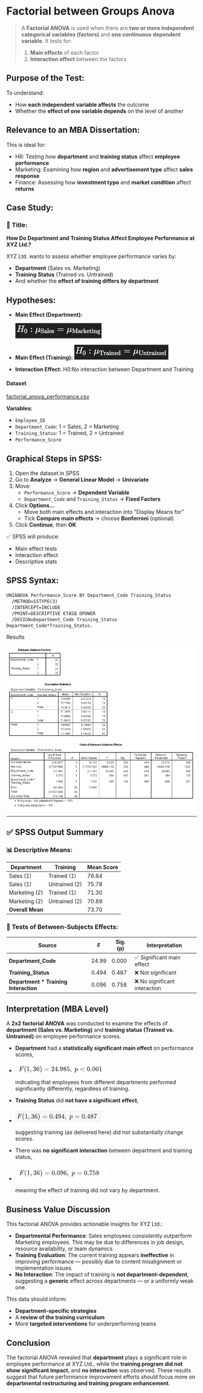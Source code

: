 # Factorial between Groups Anova

> A **Factorial ANOVA** is used when there are **two or more independent categorical variables (factors)** and **one continuous dependent variable**. It tests for:
>
> 1. **Main effects** of each factor
> 2. **Interaction effect** between the factors



## **Purpose of the Test:**

To understand:

- How **each independent variable affects** the outcome
- Whether the **effect of one variable depends** on the level of another



## **Relevance to an MBA Dissertation:**

This is ideal for:

- HR: Testing how **department** and **training status** affect **employee performance**
- Marketing: Examining how **region** and **advertisement type** affect **sales response**
- Finance: Assessing how **investment type** and **market condition** affect **returns**



## **Case Study:**

### 🧾 Title:

**How Do Department and Training Status Affect Employee Performance at XYZ Ltd.?**

XYZ Ltd. wants to assess whether employee performance varies by:

- **Department** (Sales vs. Marketing)
- **Training Status** (Trained vs. Untrained)
- And whether the **effect of training differs by department**



## **Hypotheses:**

- **Main Effect (Department):**

  ![image-20250714122826510](./../../images/image-20250714122826510.png)

- **Main Effect (Training):**
   ![image-20250714122850703](./../../images/image-20250714122850703.png)

- **Interaction Effect:**
  H0:No interaction between Department and Training

#### Dataset

 [factorial_anova_performance.csv](../../datasets/factorial_anova_performance.csv) 

**Variables:**

- `Employee_ID`
- `Department_Code`: 1 = Sales, 2 = Marketing
- `Training_Status`: 1 = Trained, 2 = Untrained
- `Performance_Score`

## **Graphical Steps in SPSS:**

1. Open the dataset in SPSS
2. Go to **Analyze** → **General Linear Model** → **Univariate**
3. Move:
   - `Performance_Score` → **Dependent Variable**
   - `Department_Code` and `Training_Status` → **Fixed Factors**
4. Click **Options…**
   - Move both main effects and interaction into “Display Means for”
   - Tick **Compare main effects** → choose **Bonferroni** (optional)
5. Click **Continue**, then **OK**

✅ SPSS will produce:

- Main effect tests
- Interaction effect
- Descriptive stats

## **SPSS Syntax:**

```spss
UNIANOVA Performance_Score BY Department_Code Training_Status
  /METHOD=SSTYPE(3)
  /INTERCEPT=INCLUDE
  /PRINT=DESCRIPTIVE ETASQ OPOWER
  /DESIGN=Department_Code Training_Status Department_Code*Training_Status.
```

Results

![image-20250714123354817](./../../images/image-20250714123354817.png)

------

## ✅ **SPSS Output Summary**

### 📊 **Descriptive Means**:

| Department       | Training      | Mean Score |
| ---------------- | ------------- | ---------- |
| Sales (1)        | Trained (1)   | 76.84      |
| Sales (1)        | Untrained (2) | 75.78      |
| Marketing (2)    | Trained (1)   | 71.30      |
| Marketing (2)    | Untrained (2) | 70.89      |
| **Overall Mean** |               | 73.70      |

### 🧪 **Tests of Between-Subjects Effects**:

| Source                                 | F     | Sig. (p) | Interpretation               |
| -------------------------------------- | ----- | -------- | ---------------------------- |
| **Department_Code**                    | 24.99 | 0.000    | ✅ Significant main effect    |
| **Training_Status**                    | 0.494 | 0.487    | ❌ Not significant            |
| **Department \* Training Interaction** | 0.096 | 0.758    | ❌ No significant interaction |

## **Interpretation (MBA Level)**

A **2x2 factorial ANOVA** was conducted to examine the effects of **department (Sales vs. Marketing)** and **training status (Trained vs. Untrained)** on employee performance scores.

- **Department** had a **statistically significant main effect** on performance scores,

- ![image-20250714123547710](./../../images/image-20250714123547710.png)

  indicating that employees from different departments performed significantly differently, regardless of training.

- **Training Status** did **not have a significant effect**,

- ![image-20250714123613080](./../../images/image-20250714123613080.png)

  suggesting training (as delivered here) did not substantially change scores.

- There was **no significant interaction** between department and training status,

- ![image-20250714123633986](./../../images/image-20250714123633986.png)

  meaning the effect of training did not vary by department.

## **Business Value Discussion**

This factorial ANOVA provides actionable insights for XYZ Ltd.:

- **Departmental Performance**: Sales employees consistently outperform Marketing employees. This may be due to differences in job design, resource availability, or team dynamics.
- **Training Evaluation**: The current training appears **ineffective** in improving performance — possibly due to content misalignment or implementation issues.
- **No Interaction**: The impact of training is **not department-dependent**, suggesting a **generic** effect across departments — or a uniformly weak one.

This data should inform:

- **Department-specific strategies**
- A **review of the training curriculum**
- More **targeted interventions** for underperforming teams

## **Conclusion**

The factorial ANOVA revealed that **department** plays a significant role in employee performance at XYZ Ltd., while the **training program did not show significant impact**, and **no interaction** was observed. These results suggest that future performance improvement efforts should focus more on **departmental restructuring and training program enhancement**.